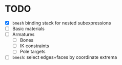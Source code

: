 # TODO
+ [x] `bmesh` binding stack for nested subexpressions
+ [ ] Basic materials
+ [ ] Armatures
  + [ ] Bones
  + [ ] IK constraints
  + [ ] Pole targets
+ [ ] `bmesh`: select edges+faces by coordinate extrema
